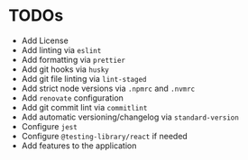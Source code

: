 # TODOs

- Add License
- Add linting via `eslint`
- Add formatting via `prettier`
- Add git hooks via `husky`
- Add git file linting via `lint-staged`
- Add strict node versions via `.npmrc` and `.nvmrc`
- Add `renovate` configuration
- Add git commit lint via `commitlint`
- Add automatic versioning/changelog via `standard-version`
- Configure `jest`
- Configure `@testing-library/react` if needed
- Add features to the application
